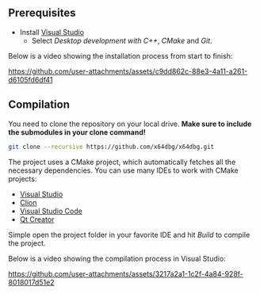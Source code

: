 ## Prerequisites

- Install [Visual Studio](https://visualstudio.microsoft.com/vs/)
  - Select _Desktop development with C++_, _CMake_ and _Git_.

Below is a video showing the installation process from start to finish:

https://github.com/user-attachments/assets/c9dd862c-88e3-4a11-a261-d6105fd6df41

## Compilation

You need to clone the repository on your local drive. **Make sure to include the submodules in your clone command!**

```sh
git clone --recursive https://github.com/x64dbg/x64dbg.git
```

The project uses a CMake project, which automatically fetches all the necessary dependencies. You can use many IDEs to work with CMake projects:

- [Visual Studio](https://learn.microsoft.com/en-us/cpp/build/cmake-projects-in-visual-studio)
- [Clion](https://www.jetbrains.com/clion)
- [Visual Studio Code](https://marketplace.visualstudio.com/items?itemName=ms-vscode.cmake-tools)
- [Qt Creator](https://doc.qt.io/qtcreator)

Simple open the project folder in your favorite IDE and hit _Build_ to compile the project.

Below is a video showing the compilation process in Visual Studio:

https://github.com/user-attachments/assets/3217a2a1-1c2f-4a84-928f-8018017d51e2
